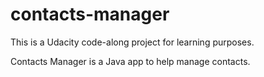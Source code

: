 # contacts-manager

This is a Udacity code-along project for learning purposes.

Contacts Manager is a Java app to help manage contacts.
